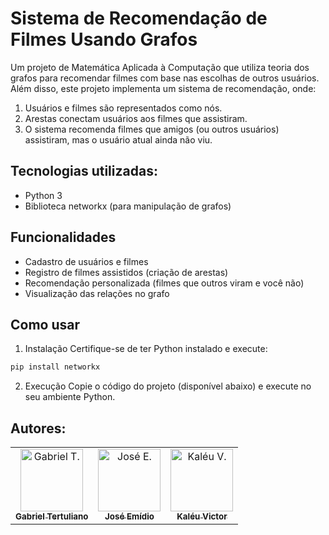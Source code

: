# Sistema de Recomendação de Filmes Usando Grafos
Um projeto de Matemática Aplicada à Computação que utiliza teoria dos grafos para recomendar filmes com base nas escolhas de outros usuários. Além disso, este projeto implementa um sistema de recomendação, onde:
1. Usuários e filmes são representados como nós.
2. Arestas conectam usuários aos filmes que assistiram.
3. O sistema recomenda filmes que amigos (ou outros usuários) assistiram, mas o usuário atual ainda não viu.

## Tecnologias utilizadas:
  - Python 3
  - Biblioteca networkx (para manipulação de grafos)

## Funcionalidades
- Cadastro de usuários e filmes
- Registro de filmes assistidos (criação de arestas)
- Recomendação personalizada (filmes que outros viram e você não)
- Visualização das relações no grafo

## Como usar
1. Instalação
Certifique-se de ter Python instalado e execute:
```python
pip install networkx
```
2. Execução
Copie o código do projeto (disponível abaixo) e execute no seu ambiente Python.


## Autores:
<table>
    <tr>
        <td align="center">
            <a href="https://github.com/CCodekey">
                <img src="https://avatars.githubusercontent.com/u/105808889?v=4" width="100px;" alt="Gabriel T."/><br>
                <sub>
                    <b>Gabriel Tertuliano</b>
                </sub>
            </a>
        </td>
        <td align="center">
            <a href="https://github.com/emidio-007/">
                <img src="https://avatars.githubusercontent.com/u/194510225?v=4" width="100px;" alt="José E."/><br>
                <sub>
                    <b>José Emídio</b>
                </sub>
            </a>
        </td>
        <td align="center">
            <a href="https://github.com/kaleu-victor">
                <img src="https://avatars.githubusercontent.com/u/169067294?v=4" width="100px;" alt="Kaléu V."/><br>
                <sub>
                    <b>Kaléu Victor</b>
                </sub>
            </a>
        </td>
    </tr>
</table>





